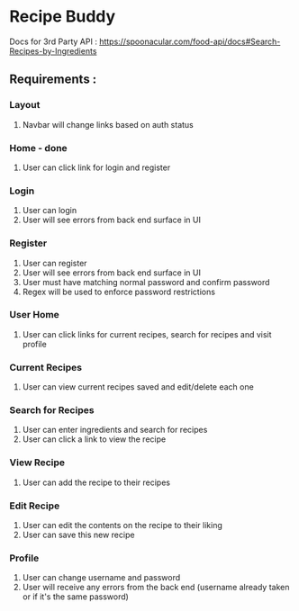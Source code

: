 # Recipe Buddy

Docs for 3rd Party API : https://spoonacular.com/food-api/docs#Search-Recipes-by-Ingredients

## Requirements :

### Layout

1. Navbar will change links based on auth status

### Home - done

1. User can click link for login and register

### Login

1. User can login
2. User will see errors from back end surface in UI

### Register

1. User can register
2. User will see errors from back end surface in UI
3. User must have matching normal password and confirm password
4. Regex will be used to enforce password restrictions

### User Home

1. User can click links for current recipes, search for recipes and visit profile

### Current Recipes

1. User can view current recipes saved and edit/delete each one

### Search for Recipes

1. User can enter ingredients and search for recipes
2. User can click a link to view the recipe

### View Recipe

1. User can add the recipe to their recipes

### Edit Recipe

1. User can edit the contents on the recipe to their liking
2. User can save this new recipe

### Profile

1. User can change username and password
2. User will receive any errors from the back end (username already taken or if it's the same password)
